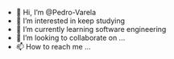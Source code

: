- 👋 Hi, I’m @Pedro-Varela
- 👀 I’m interested in keep studying
- 🌱 I’m currently learning software engineering
- 💞️ I’m looking to collaborate on ...
- 📫 How to reach me ...


